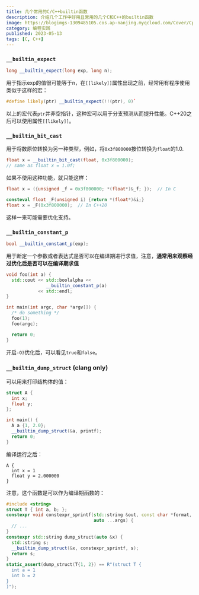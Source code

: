 ```yaml
---
title: 几个常用的C/C++builtin函数
description: 介绍几个工作中好用且常用的几个C和C++的builtin函数
image: https://blogimgs-1309485105.cos.ap-nanjing.myqcloud.com/Cover/Cpp/1.jpg
category: 编程实践
published: 2023-05-13
tags: [C, C++]
---
```


### `__builtin_expect`

```cpp
long __builtin_expect(long exp, long n);
```

用于指示exp的值很可能等于n，在`[[likely]]`属性出现之前，经常用有程序使用类似于这样的宏：

```cpp
#define likely(ptr) __builtin_expect(!!(ptr), 0)`
```

以上的宏代表`ptr`并非空指针，这种宏可以用于分支预测从而提升性能。C++20之后可以使用属性`[[likely]]`​。

### `__builtin_bit_cast`

用于将数原位转换为另一种类型，例如，将`0x3f800000`按位转换为`float`的1.0.

```cpp
float x = __builtin_bit_cast(float, 0x3f800000);
// same as float x = 1.0f;
```

如果不使用这种功能，就只能这样：

```cpp
float x = ({unsigned _f = 0x3f800000; *(float*)&_f; });  // In C

consteval float _F(unsigned i) {return *(float*)&i;}
float x = _F(0x3f800000);  // In C++20
```

这样一来可能需要优化支持。

### `__builtin_constant_p`


```cpp
bool __builtin_constant_p(exp);
```

用于断定一个参数或者表达式是否可以在编译期进行求值，注意，**通常用来观察经过优化后是否可以在编译期求值**​

```cpp
void foo(int a) {
  std::cout << std::boolalpha << 
               __builtin_constant_p(a)
            << std::endl;
}

int main(int argc, char *argv[]) {
  /* do something */
  foo(1);
  foo(argc);

  return 0;
}
```

开启`-O3`优化后，可以看见`true`和`false`。

### `__builtin_dump_struct` (clang only)

可以用来打印结构体的值：

```cpp
struct A {
  int x;
  float y;
};

int main() {
  A a {1, 2.0};
  __builtin_dump_struct(&a, printf);
  return 0;
}
```

编译运行之后：

```plaintext
A {
  int x = 1
  float y = 2.000000
}
```

注意，这个函数是可以作为编译期函数的：

```cpp
#include <string>
struct T { int a, b; };
constexpr void constexpr_sprintf(std::string &out, const char *format,
                                 auto ...args) {
  // ...
}
constexpr std::string dump_struct(auto &x) {
  std::string s;
  __builtin_dump_struct(&x, constexpr_sprintf, s);
  return s;
}
static_assert(dump_struct(T{1, 2}) == R"(struct T {
  int a = 1
  int b = 2
}
)");
```
